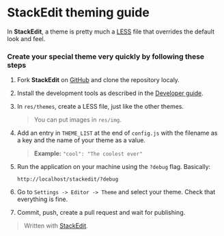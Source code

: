 StackEdit theming guide
=======================

In **StackEdit**, a theme is pretty much a [LESS][1] file that overrides the default look and feel.

### Create your special theme very quickly by following these steps

 1. Fork **StackEdit** on [GitHub][2] and clone the repository localy.

 2. Install the development tools as described in the [Developer guide][3].

 3. In `res/themes`, create a LESS file, just like the other themes.

	> You can put images in `res/img`.

 4. Add an entry in `THEME_LIST` at the end of `config.js` with the filename as a key and the name of your theme as a value.

	> **Example:** `"cool": "The coolest ever"`

 5. Run the application on your machine using the `?debug` flag. Basically:
 
        http://localhost/stackedit/?debug
 
 6. Go to `Settings -> Editor -> Theme` and select your theme. Check that everything is fine.

 7. Commit, push, create a pull request and wait for publishing.


> Written with [StackEdit](http://benweet.github.io/stackedit/).


  [1]: http://lesscss.org/
  [2]: https://github.com/benweet/stackedit
  [3]: https://github.com/benweet/stackedit/blob/master/doc/developer-guide.md#getting-started